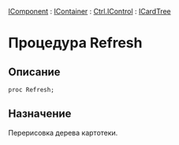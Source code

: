 ﻿---
Link: .Ctrl.ICardTree.@Refresh
---

[IComponent](topic:Com.Custom.ComClasses.IComponent.Default) :
[IContainer](topic:Com.Custom.ComClasses.IContainer.Default) :
[Ctrl.IControl](topic:Com.Custom.ComClasses.Ctrl.IControl.Default) :
[ICardTree](Default)

# Процедура Refresh

## Описание

    proc Refresh;

## Назначение

Перерисовка дерева картотеки.